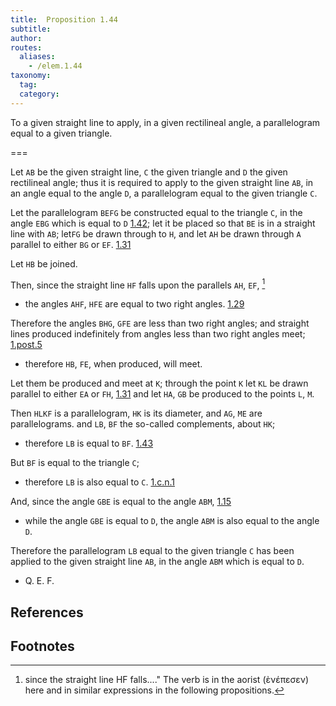 ```yaml
---
title:  Proposition 1.44
subtitle:
author:
routes:
  aliases:
    - /elem.1.44
taxonomy:
  tag:
  category:
---
```


To a given straight line to apply, in a given rectilineal angle, a parallelogram equal to a given triangle.

===

Let `AB` be the given straight line, `C` the given triangle and `D` the given rectilineal angle; thus it is required to apply to the given straight line `AB`, in an angle equal to the angle `D`, a parallelogram equal to the given triangle `C`.

Let the parallelogram `BEFG` be constructed equal to the triangle `C`, in the angle `EBG` which is equal to `D` [1.42]; let it be placed so that `BE` is in a straight line with `AB`; let<pb n="342"/>`FG` be drawn through to `H`, and let `AH` be drawn through `A` parallel to either `BG` or `EF`. [1.31]

Let `HB` be joined. 

Then, since the straight line `HF` falls upon the parallels `AH`, `EF`, [^1]

- the angles `AHF`, `HFE` are equal to two right angles. [1.29]

Therefore the angles `BHG`, `GFE` are less than two right angles; and straight lines produced indefinitely from angles less than two right angles meet; [1.post.5] 

- therefore `HB`, `FE`, when produced, will meet.

Let them be produced and meet at `K`; through the point `K` let `KL` be drawn parallel to either `EA` or `FH`, [1.31] and let `HA`, `GB` be produced to the points `L`, `M`. 

Then `HLKF` is a parallelogram, `HK` is its diameter, and `AG`, `ME` are parallelograms. and `LB`, `BF` the so-called complements, about `HK`; 

- therefore `LB` is equal to `BF`. [1.43]

But `BF` is equal to the triangle `C`; 

- therefore `LB` is also equal to `C`. [1.c.n.1]

And, since the angle `GBE` is equal to the angle `ABM`, [1.15] 

- while the angle `GBE` is equal to `D`, the angle `ABM` is also equal to the angle `D`.

Therefore the parallelogram `LB` equal to the given triangle `C` has been applied to the given straight line `AB`, in the angle `ABM` which is equal to `D`.

- Q. E. F.

## References

[1.15]: /elem.1.15 "Book 1 - Proposition 15"
[1.29]: /elem.1.29 "Book 1 - Proposition 29"
[1.31]: /elem.1.31 "Book 1 - Proposition 31"
[1.42]: /elem.1.42 "Book 1 - Proposition 42"
[1.43]: /elem.1.43 "Book 1 - Proposition 43"
[1.post.5]: /elem.1.post.5 "Book 1 - Postulate 5"
[1.c.n.1]: /elem.1.c.n.1 "Book 1 - Common Notion 1"

## Footnotes

[^1]:since the straight line HF falls...."
    The verb is in the aorist (<foreign lang="greek">ὲνέπεσεν</foreign>) here and in similar expressions in the following propositions.
